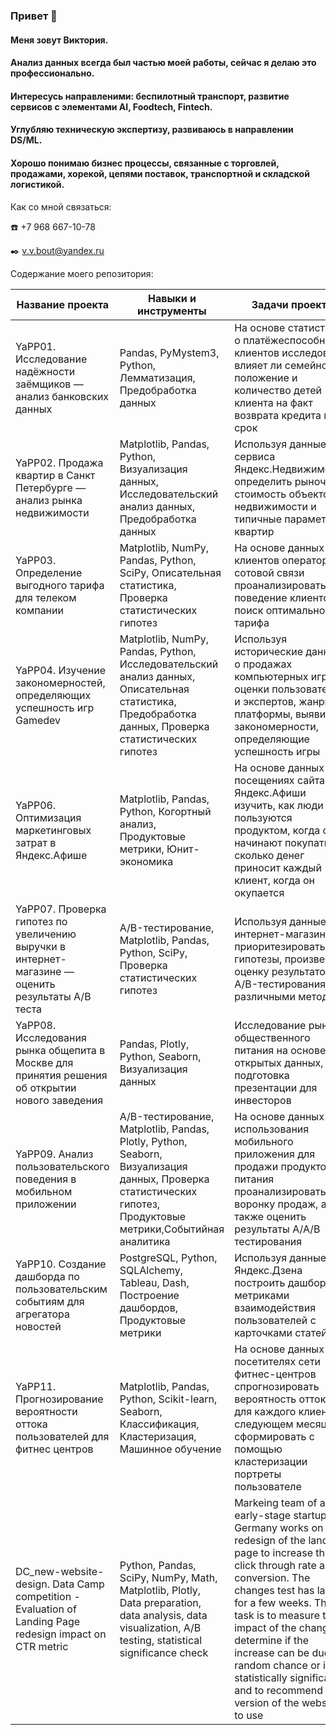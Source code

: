 ### Привет 👋

#### Меня зовут Виктория.
#### Анализ данных всегда был частью моей работы, сейчас я делаю это **профессионально**.
#### Интересусь направленими: беспилотный транспорт, развитие сервисов с элементами AI, Foodtech, Fintech.
#### Углубляю техническую экспертизу, развиваюсь в направлении DS/ML.
#### Хорошо понимаю бизнес процессы, связанные с торговлей, продажами, хорекой, цепями поставок, транспортной и складской логистикой.

Как со мной связаться: 

:phone: +7 968 667-10-78

:black_nib: v.v.bout@yandex.ru

Содержание моего репозитория:

| Название проекта | Навыки и инструменты |  Задачи проекта | Ссылка |
| --- | --- | --- | --- |
| YaPP01. Исследование надёжности заёмщиков — анализ банковских данных | Pandas, PyMystem3, Python, Лемматизация, Предобработка данных | На основе статистики о платёжеспособности клиентов исследовать влияет ли семейное положение и количество детей клиента на факт возврата кредита в срок | https://github.com/vvbout/YaPP01 |
| YaPP02. Продажа квартир в Санкт Петербурге — анализ рынка недвижимости | Matplotlib, Pandas, Python, Визуализация данных, Исследовательский анализ данных, Предобработка данных | Используя данные сервиса Яндекс.Недвижимость, определить рыночную стоимость объектов недвижимости и типичные параметры квартир | https://github.com/vvbout/YaPP02 |
| YaPP03. Определение выгодного тарифа для телеком компании | Matplotlib, NumPy, Pandas, Python, SciPy, Описательная статистика, Проверка статистических гипотез | На основе данных клиентов оператора сотовой связи проанализировать поведение клиентов и поиск оптимального тарифа | https://github.com/vvbout/YaPP03 |
| YaPP04. Изучение закономерностей, определяющих успешность игр Gamedev | Matplotlib, NumPy, Pandas, Python, Исследовательский анализ данных, Описательная статистика, Предобработка данных, Проверка статистических гипотез | Используя исторические данные о продажах компьютерных игр, оценки пользователей и экспертов, жанры и платформы, выявить закономерности, определяющие успешность игры | https://github.com/vvbout/YaPP04 |
| YaPP06. Оптимизация маркетинговых затрат в Яндекс.Афише | Matplotlib, Pandas, Python, Когортный анализ, Продуктовые метрики, Юнит-экономика | На основе данных о посещениях сайта Яндекс.Афиши изучить, как люди пользуются продуктом, когда они начинают покупать, сколько денег приносит каждый клиент, когда он окупается | https://github.com/vvbout/YaPP06 |
| YaPP07. Проверка гипотез по увеличению выручки в интернет-магазине — оценить результаты A/B теста | A/B-тестирование, Matplotlib, Pandas, Python, SciPy, Проверка статистических гипотез | Используя данные интернет-магазина приоритезировать гипотезы, произвести оценку результатов A/B-тестирования различными методами | https://github.com/vvbout/YaPP07 |
| YaPP08. Исследования рынка общепита в Москве для принятия решения об открытии нового заведения | Pandas, Plotly, Python, Seaborn, Визуализация данных | Исследование рынка общественного питания на основе открытых данных, подготовка презентации для инвесторов | https://github.com/vvbout/YaPP08 |
| YaPP09. Анализ пользовательского поведения в мобильном приложении | A/B-тестирование, Matplotlib, Pandas, Plotly, Python, Seaborn, Визуализация данных, Проверка статистических гипотез, Продуктовые метрики,Событийная аналитика | На основе данных использования мобильного приложения для продажи продуктов питания проанализировать воронку продаж, а также оценить результаты A/A/B тестирования | https://github.com/vvbout/YaPP09 |
| YaPP10. Создание дашборда по пользовательским событиям для агрегатора новостей | PostgreSQL, Python, SQLAlchemy, Tableau, Dash, Построение дашбордов, Продуктовые метрики |Используя данные Яндекс.Дзена построить дашборд с метриками взаимодействия пользователей с карточками статей | https://github.com/vvbout/YaPP10 |
| YaPP11. Прогнозирование вероятности оттока пользователей для фитнес центров | Matplotlib, Pandas, Python, Scikit-learn, Seaborn, Классификация, Кластеризация, Машинное обучение | На основе данных о посетителях сети фитнес-центров спрогнозировать вероятность оттока для каждого клиента в следующем месяце, сформировать с помощью кластеризации портреты пользователе | --- |
| DC_new-website-design. Data Camp competition - Evaluation of Landing Page redesign impact on CTR metric | Python, Pandas, SciPy, NumPy, Math, Matplotlib, Plotly, Data preparation, data analysis, data visualization, A/B testing, statistical significance check | Markeing team of an early-stage startup in Germany works on a redesign of the landing page to increase the click through rate and conversion. The changes test has lasted for a few weeks. The task is to measure the impact of the change, to determine if the increase can be due to random chance or if it is statistically significant and to recommend the version of the website to use | https://github.com/vvbout/DC_new-website-design |



